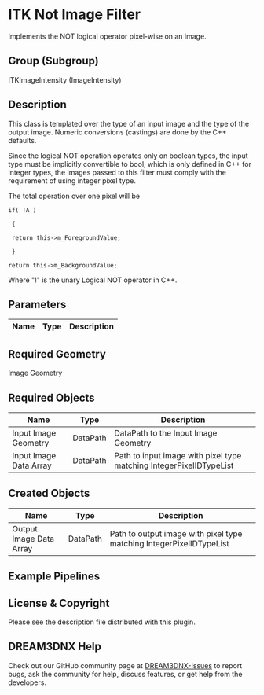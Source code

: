 # ITK Not Image Filter

Implements the NOT logical operator pixel-wise on an image.

## Group (Subgroup)

ITKImageIntensity (ImageIntensity)

## Description

This class is templated over the type of an input image and the type of the output image. Numeric conversions (castings) are done by the C++ defaults.

Since the logical NOT operation operates only on boolean types, the input type must be implicitly convertible to bool, which is only defined in C++ for integer types, the images passed to this filter must comply with the requirement of using integer pixel type.

The total operation over one pixel will be

```
if( !A )

 {

 return this->m_ForegroundValue;

 }

return this->m_BackgroundValue;

```


Where "!" is the unary Logical NOT operator in C++.

## Parameters

| Name | Type | Description |
|------|------|-------------|

## Required Geometry

Image Geometry

## Required Objects

| Name |Type | Description |
|-----|------|-------------|
| Input Image Geometry | DataPath | DataPath to the Input Image Geometry |
| Input Image Data Array | DataPath | Path to input image with pixel type matching IntegerPixelIDTypeList |

## Created Objects

| Name |Type | Description |
|-----|------|-------------|
| Output Image Data Array | DataPath | Path to output image with pixel type matching IntegerPixelIDTypeList |

## Example Pipelines


## License & Copyright

Please see the description file distributed with this plugin.


## DREAM3DNX Help

Check out our GitHub community page at [DREAM3DNX-Issues](https://github.com/BlueQuartzSoftware/DREAM3DNX-Issues) to report bugs, ask the community for help, discuss features, or get help from the developers.



